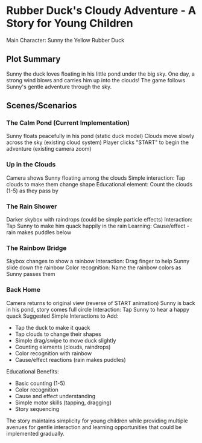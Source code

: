 # Rubber Duck's Cloudy Adventure - A Story for Young Children

Main Character: Sunny the Yellow Rubber Duck

## Plot Summary

Sunny the duck loves floating in his little pond under the big sky. One day, a strong wind blows and carries him up into the clouds! The game follows Sunny's gentle adventure through the sky.

## Scenes/Scenarios

### The Calm Pond (Current Implementation)

Sunny floats peacefully in his pond (static duck model)
Clouds move slowly across the sky (existing cloud system)
Player clicks "START" to begin the adventure (existing camera zoom)

### Up in the Clouds

Camera shows Sunny floating among the clouds
Simple interaction: Tap clouds to make them change shape
Educational element: Count the clouds (1-5) as they pass by

### The Rain Shower

Darker skybox with raindrops (could be simple particle effects)
Interaction: Tap Sunny to make him quack happily in the rain
Learning: Cause/effect - rain makes puddles below

### The Rainbow Bridge

Skybox changes to show a rainbow
Interaction: Drag finger to help Sunny slide down the rainbow
Color recognition: Name the rainbow colors as Sunny passes them

### Back Home

Camera returns to original view (reverse of START animation)
Sunny is back in his pond, story comes full circle
Interaction: Tap Sunny to hear a happy quack
Suggested Simple Interactions to Add:

- Tap the duck to make it quack
- Tap clouds to change their shapes
- Simple drag/swipe to move duck slightly
- Counting elements (clouds, raindrops)
- Color recognition with rainbow
- Cause/effect reactions (rain makes puddles)

Educational Benefits:

- Basic counting (1-5)
- Color recognition
- Cause and effect understanding
- Simple motor skills (tapping, dragging)
- Story sequencing

The story maintains simplicity for young children while providing multiple avenues for gentle interaction and learning opportunities that could be implemented gradually.
